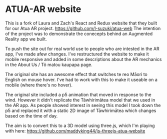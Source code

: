 # ATUA-AR website

This is a fork of Laura and Zach's React and Redux website that they built for our Atua AR project. https://github.com/l-suzuki/atua-web The intention of the project was to demonstrate the conecepts behind an Augmented Reality app we built.

To push the site out for real world use to people who are intested in the AR app, I've made afew changes. I've restructured the website to make it mobile responsive and added in some descriptions about the AR mechanics in the About Us / Tõ matou kaupapa page. 

The original site has an awesome effect that switches te reo Māori to English on mouse hover. I've had to work with this to make it useable on a mobile (where there's no hover). 

The original site included a p5 animation that moved in response to the wind. However it didn't replicate the Tāwhirimātea model that we used in the AR app. As people showed interest in seeing this model I took down the p5 and replaced it with a static 2D image of Tāwhirimātea which changes based on the time of day.

The aim is to convert this to a 3D model using three.js, which I'm playing with here: https://github.com/maddyking44/js-threejs-atua-website
